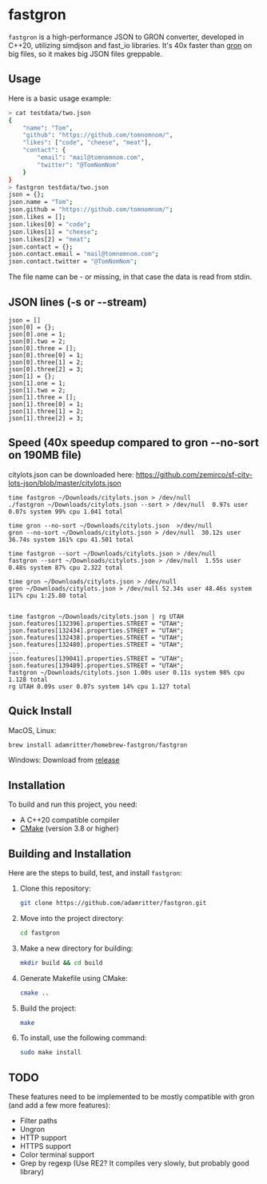 # fastgron

`fastgron` is a high-performance JSON to GRON converter, developed in C++20, utilizing simdjson and fast_io libraries.
It's 40x faster than [gron](https://github.com/tomnomnom/gron) on big files, so it makes big JSON files greppable.

## Usage

Here is a basic usage example:

```bash
> cat testdata/two.json
{
    "name": "Tom",
    "github": "https://github.com/tomnomnom/",
    "likes": ["code", "cheese", "meat"],
    "contact": {
        "email": "mail@tomnomnom.com",
        "twitter": "@TomNomNom"
    }
}
> fastgron testdata/two.json
json = {};
json.name = "Tom";
json.github = "https://github.com/tomnomnom/";
json.likes = [];
json.likes[0] = "code";
json.likes[1] = "cheese";
json.likes[2] = "meat";
json.contact = {};
json.contact.email = "mail@tomnomnom.com";
json.contact.twitter = "@TomNomNom";
```

The file name can be - or missing, in that case the data is read from stdin.

## JSON lines (-s or --stream)

```fastgron testdata/stream.json -s
json = []
json[0] = {};
json[0].one = 1;
json[0].two = 2;
json[0].three = [];
json[0].three[0] = 1;
json[0].three[1] = 2;
json[0].three[2] = 3;
json[1] = {};
json[1].one = 1;
json[1].two = 2;
json[1].three = [];
json[1].three[0] = 1;
json[1].three[1] = 2;
json[1].three[2] = 3;
```

## Speed (40x speedup compared to gron --no-sort on 190MB file)

citylots.json can be downloaded here: https://github.com/zemirco/sf-city-lots-json/blob/master/citylots.json

```
time fastgron ~/Downloads/citylots.json > /dev/null
./fastgron ~/Downloads/citylots.json --sort > /dev/null  0.97s user 0.07s system 99% cpu 1.041 total

time gron --no-sort ~/Downloads/citylots.json  >/dev/null
gron --no-sort ~/Downloads/citylots.json > /dev/null  30.12s user 36.74s system 161% cpu 41.501 total

time fastgron --sort ~/Downloads/citylots.json > /dev/null
fastgron --sort ~/Downloads/citylots.json > /dev/null  1.55s user 0.48s system 87% cpu 2.322 total

time gron ~/Downloads/citylots.json > /dev/null
gron ~/Downloads/citylots.json > /dev/null 52.34s user 48.46s system 117% cpu 1:25.80 total


time fastgron ~/Downloads/citylots.json | rg UTAH
json.features[132396].properties.STREET = "UTAH";
json.features[132434].properties.STREET = "UTAH";
json.features[132438].properties.STREET = "UTAH";
json.features[132480].properties.STREET = "UTAH";
...
json.features[139041].properties.STREET = "UTAH";
json.features[139489].properties.STREET = "UTAH";
fastgron ~/Downloads/citylots.json 1.00s user 0.11s system 98% cpu 1.128 total
rg UTAH 0.09s user 0.07s system 14% cpu 1.127 total
```

## Quick Install

MacOS, Linux:

```bash
brew install adamritter/homebrew-fastgron/fastgron
```

Windows: Download from [release](https://github.com/adamritter/fastgron/releases/tag/v0.1.8)

## Installation

To build and run this project, you need:

- A C++20 compatible compiler
- [CMake](https://cmake.org/) (version 3.8 or higher)

## Building and Installation

Here are the steps to build, test, and install `fastgron`:

1. Clone this repository:
   ```bash
   git clone https://github.com/adamritter/fastgron.git
   ```
2. Move into the project directory:
   ```bash
   cd fastgron
   ```
3. Make a new directory for building:
   ```bash
   mkdir build && cd build
   ```
4. Generate Makefile using CMake:
   ```bash
   cmake ..
   ```
5. Build the project:
   ```bash
   make
   ```
6. To install, use the following command:
   ```bash
   sudo make install
   ```

## TODO

These features need to be implemented to be mostly compatible with gron (and add a few more features):

- Filter paths
- Ungron
- HTTP support
- HTTPS support
- Color terminal support
- Grep by regexp (Use RE2? It compiles very slowly, but probably good library)
